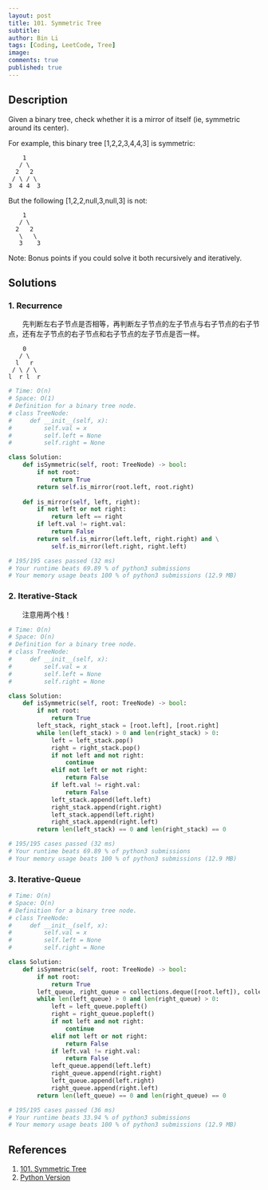 ```yaml
---
layout: post
title: 101. Symmetric Tree
subtitle:
author: Bin Li
tags: [Coding, LeetCode, Tree]
image: 
comments: true
published: true
---
```


## Description
Given a binary tree, check whether it is a mirror of itself (ie, symmetric around its center).

For example, this binary tree [1,2,2,3,4,4,3] is symmetric:
```
    1
   / \
  2   2
 / \ / \
3  4 4  3
```
But the following [1,2,2,null,3,null,3] is not:
```
    1
   / \
  2   2
   \   \
   3    3
```

Note:
Bonus points if you could solve it both recursively and iteratively.

## Solutions
### 1. Recurrence
　　先判断左右子节点是否相等，再判断左子节点的左子节点与右子节点的右子节点，还有左子节点的右子节点和右子节点的左子节点是否一样。

```
    0
   / \
  l   r
 / \ / \
l  r l  r
```

```python
# Time: O(n)
# Space: O(1)
# Definition for a binary tree node.
# class TreeNode:
#     def __init__(self, x):
#         self.val = x
#         self.left = None
#         self.right = None

class Solution:
    def isSymmetric(self, root: TreeNode) -> bool:
        if not root:
            return True
        return self.is_mirror(root.left, root.right)
    
    def is_mirror(self, left, right):
        if not left or not right:
            return left == right
        if left.val != right.val:
            return False
        return self.is_mirror(left.left, right.right) and \
            self.is_mirror(left.right, right.left)

# 195/195 cases passed (32 ms)
# Your runtime beats 69.89 % of python3 submissions
# Your memory usage beats 100 % of python3 submissions (12.9 MB)
```

### 2. Iterative-Stack
　　注意用两个栈！

```python
# Time: O(n)
# Space: O(n)
# Definition for a binary tree node.
# class TreeNode:
#     def __init__(self, x):
#         self.val = x
#         self.left = None
#         self.right = None

class Solution:
    def isSymmetric(self, root: TreeNode) -> bool:
        if not root:
            return True
        left_stack, right_stack = [root.left], [root.right]
        while len(left_stack) > 0 and len(right_stack) > 0:
            left = left_stack.pop()
            right = right_stack.pop()
            if not left and not right:
                continue
            elif not left or not right:
                return False
            if left.val != right.val:
                return False
            left_stack.append(left.left)
            right_stack.append(right.right)
            left_stack.append(left.right)
            right_stack.append(right.left)
        return len(left_stack) == 0 and len(right_stack) == 0

# 195/195 cases passed (32 ms)
# Your runtime beats 69.89 % of python3 submissions
# Your memory usage beats 100 % of python3 submissions (12.9 MB)
```

### 3. Iterative-Queue

```python
# Time: O(n)
# Space: O(n)
# Definition for a binary tree node.
# class TreeNode:
#     def __init__(self, x):
#         self.val = x
#         self.left = None
#         self.right = None

class Solution:
    def isSymmetric(self, root: TreeNode) -> bool:
        if not root:
            return True
        left_queue, right_queue = collections.deque([root.left]), collections.deque([root.right])
        while len(left_queue) > 0 and len(right_queue) > 0:
            left = left_queue.popleft()
            right = right_queue.popleft()
            if not left and not right:
                continue
            elif not left or not right:
                return False
            if left.val != right.val:
                return False
            left_queue.append(left.left)
            right_queue.append(right.right)
            left_queue.append(left.right)
            right_queue.append(right.left)
        return len(left_queue) == 0 and len(right_queue) == 0

# 195/195 cases passed (36 ms)
# Your runtime beats 33.94 % of python3 submissions
# Your memory usage beats 100 % of python3 submissions (12.9 MB)
```
## References
1. [101. Symmetric Tree](https://leetcode.com/problems/symmetric-tree/)
2. [Python Version](https://blog.csdn.net/coder_orz/article/details/51579528)
